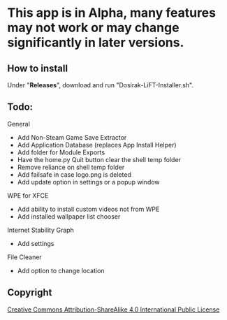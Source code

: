 # This app is in Alpha, many features may not work or may change significantly in later versions.

## How to install
Under "**Releases**", download and run "Dosirak-LiFT-Installer.sh".

## Todo:
General
 - Add Non-Steam Game Save Extractor
 - Add Application Database (replaces App Install Helper)
 - Add folder for Module Exports
 - Have the home.py Quit button clear the shell temp folder
 - Remove reliance on shell temp folder
 - Add failsafe in case logo.png is deleted
 - Add update option in settings or a popup window 

WPE for XFCE
 - Add ability to install custom videos not from WPE
 - Add installed wallpaper list chooser

Internet Stability Graph
 - Add settings

File Cleaner 
 - Add option to change location


## Copyright

[Creative Commons Attribution-ShareAlike 4.0 International Public
License](https://creativecommons.org/licenses/by-sa/4.0/deed.en)
